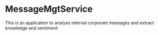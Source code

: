 # MessageMgtService
This is an application to analyse internal corporate messages and extract knowledge and sentiment
